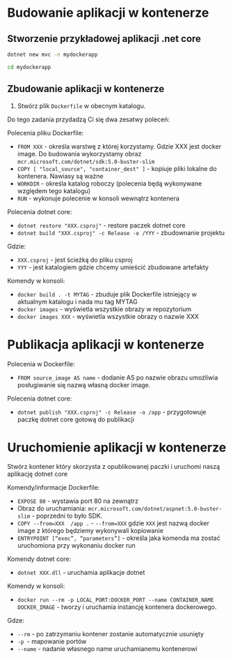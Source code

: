 # Budowanie aplikacji w kontenerze

## Stworzenie przykładowej aplikacji .net core

```bash
dotnet new mvc -n mydockerapp

cd mydockerapp
```

## Zbudowanie aplikacji w kontenerze

1. Stwórz plik `Dockerfile` w obecnym katalogu.

Do tego zadania przydadzą Ci się dwa zesatwy poleceń:

Polecenia pliku Dockerfile:
- `FROM XXX` - określa warstwę z której korzystamy. Gdzie XXX jest docker image. Do budowania wykorzystamy obraz `mcr.microsoft.com/dotnet/sdk:5.0-buster-slim`
- `COPY [ "local_source", "container_dest" ]` - kopiuje pliki lokalne do kontenera. Nawiasy są ważne
- `WORKDIR` - określa katalog roboczy (polecenia będą wykonywane względem tego katalogu)
- `RUN` - wykonuje polecenie w konsoli wewnątrz kontenera

Polecenia dotnet core: 
- `dotnet restore "XXX.csproj"` - restore paczek dotnet core
- `dotnet build "XXX.csproj" -c Release -o /YYY` - zbudownanie projektu

Gdzie:
- `XXX.csproj` - jest ścieżką do pliku csproj
- `YYY` - jest katalogiem gdzie chcemy umieścić zbudowane artefakty

Komendy w konsoli:

- `docker build . -t MYTAG` - zbuduje plik Dockerfile istniejący w aktualnym katalogu i nada mu tag MYTAG
- `docker images` - wyświetla wszystkie obrazy w repozytorium
- `docker images XXX` - wyświetla wszystkie obrazy o nazwie XXX

# Publikacja aplikacji w kontenerze

Polecenia w Dockerfile:
- `FROM source_image AS name` - dodanie AS po nazwie obrazu umożliwia posługiwanie się nazwą własną docker image.

Polecenia dotnet core:
- `dotnet publish "XXX.csproj" -c Release -o /app` - przygotowuje paczkę dotnet core gotową do publikacji 

# Uruchomienie aplikacji w kontenerze

Stwórz kontener który skorzysta z opublikowanej paczki i uruchomi naszą aplikację dotnet core

Komendy/informacje Dockerfile:
- `EXPOSE 80` - wystawia port 80 na zewnątrz
- Obraz do uruchamiania: `mcr.microsoft.com/dotnet/aspnet:5.0-buster-slim` - poprzedni to było SDK.
- `COPY --from=XXX  /app .` - `--from=XXX` gdzie `XXX` jest nazwą docker image z którego będziemy wykonywali kopiowanie
- `ENTRYPOINT [“exec”, “parameters”]` - określa jaka komenda ma zostać uruchomiona przy wykonaniu docker run 

Komendy dotnet core:
- `dotnet XXX.dll` - uruchamia aplikacje dotnet

Komendy w konsoli:
- `docker run --rm -p LOCAL_PORT:DOCKER_PORT --name CONTAINER_NAME DOCKER_IMAGE` - tworzy i uruchamia instancję kontenera dockerowego.

Gdze:
- `--rm` - po zatrzymaniu kontener zostanie automatycznie usunięty
- `-p `- mapowanie portów
- `--name` - nadanie własnego name uruchamianemu kontenerowi
